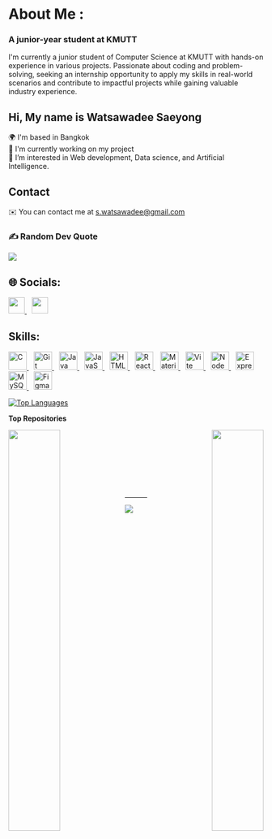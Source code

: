# About Me :
### A junior-year student at KMUTT
I'm currently a junior student of Computer Science at KMUTT with hands-on experience in various projects. Passionate about coding and problem-solving, seeking an internship opportunity to apply my skills in real-world scenarios and contribute to impactful projects while gaining valuable industry experience. 
<!-- ------------------------------
![My photo](https://avatars.githubusercontent.com/u/109060632?s=400&u=ea83bcfef7c52cdb6aca4035daabd8768dbd6782&v=4) -->

## Hi, My name is Watsawadee Saeyong <br>
🌍  I'm based in Bangkok <br>
🚀  I'm currently working on my project <br>
🌱  I’m interested in Web development, Data science, and Artificial Intelligence.<br>

## Contact <br>
✉️  You can contact me at [s.watsawadee@gmail.com](mailto:s.watsawadee@gmail.com)
### ✍️ Random Dev Quote
![](https://quotes-github-readme.vercel.app/api?type=horizontal&theme=radical) 

## 🌐 Socials:
<p align="left">
  <a href="https://www.github.com/Watsawadee" target="_blank" rel="noreferrer" style="margin-right: 10px;">
    <img src="https://raw.githubusercontent.com/danielcranney/readme-generator/main/public/icons/socials/github.svg" width="32" height="32" />
  </a>
  <a href="http://www.instagram.com/watsawadee" target="_blank" rel="noreferrer" style="margin-right: 10px;">
    <img src="https://raw.githubusercontent.com/danielcranney/readme-generator/main/public/icons/socials/instagram.svg" width="32" height="32" />
  </a>
</p>

## Skills:

<p align="left">
  <a href="https://docs.microsoft.com/en-us/cpp/?view=msvc-170" target="_blank" rel="noreferrer" style="margin-right: 10px;">
    <img src="https://raw.githubusercontent.com/danielcranney/readme-generator/main/public/icons/skills/c-colored.svg" width="36" height="36" alt="C" />
  </a>
  <a href="https://git-scm.com/" target="_blank" rel="noreferrer" style="margin-right: 10px;">
    <img src="https://raw.githubusercontent.com/danielcranney/readme-generator/main/public/icons/skills/git-colored.svg" width="36" height="36" alt="Git" />
  </a>
  <a href="https://www.oracle.com/java/" target="_blank" rel="noreferrer" style="margin-right: 10px;">
    <img src="https://raw.githubusercontent.com/danielcranney/readme-generator/main/public/icons/skills/java-colored.svg" width="36" height="36" alt="Java" />
  </a>
  <a href="https://developer.mozilla.org/en-US/docs/Web/JavaScript" target="_blank" rel="noreferrer" style="margin-right: 10px;">
    <img src="https://raw.githubusercontent.com/danielcranney/readme-generator/main/public/icons/skills/javascript-colored.svg" width="36" height="36" alt="JavaScript" />
  </a>
  <a href="https://developer.mozilla.org/en-US/docs/Glossary/HTML5" target="_blank" rel="noreferrer" style="margin-right: 10px;">
    <img src="https://raw.githubusercontent.com/danielcranney/readme-generator/main/public/icons/skills/html5-colored.svg" width="36" height="36" alt="HTML5" />
  </a>
  <a href="https://reactjs.org/" target="_blank" rel="noreferrer" style="margin-right: 10px;">
    <img src="https://raw.githubusercontent.com/danielcranney/readme-generator/main/public/icons/skills/react-colored.svg" width="36" height="36" alt="React" />
  </a>
  <a href="https://mui.com/" target="_blank" rel="noreferrer" style="margin-right: 10px;">
    <img src="https://raw.githubusercontent.com/danielcranney/readme-generator/main/public/icons/skills/materialui-colored.svg" width="36" height="36" alt="Material UI" />
  </a>
  <a href="https://vitejs.dev/" target="_blank" rel="noreferrer" style="margin-right: 10px;">
    <img src="https://raw.githubusercontent.com/danielcranney/readme-generator/main/public/icons/skills/vite-colored.svg" width="36" height="36" alt="Vite" />
  </a>
  <a href="https://nodejs.org/en/" target="_blank" rel="noreferrer" style="margin-right: 10px;">
    <img src="https://raw.githubusercontent.com/danielcranney/readme-generator/main/public/icons/skills/nodejs-colored.svg" width="36" height="36" alt="NodeJS" />
  </a>
  <a href="https://expressjs.com/" target="_blank" rel="noreferrer" style="margin-right: 10px;">
    <img src="https://raw.githubusercontent.com/danielcranney/readme-generator/main/public/icons/skills/express-colored.svg" width="36" height="36" alt="Express" />
  </a>
  <a href="https://www.mysql.com/" target="_blank" rel="noreferrer" style="margin-right: 10px;">
    <img src="https://raw.githubusercontent.com/danielcranney/readme-generator/main/public/icons/skills/mysql-colored.svg" width="36" height="36" alt="MySQL" />
  </a>
  <a href="https://www.figma.com/" target="_blank" rel="noreferrer" style="margin-right: 10px;">
    <img src="https://raw.githubusercontent.com/danielcranney/readme-generator/main/public/icons/skills/figma-colored.svg" width="36" height="36" alt="Figma" />
  </a>
</p>

<a href="https://github.com/Watsawadee" align="left"><img src="https://github-readme-stats.vercel.app/api/top-langs/?username=Watsawadee&langs_count=10&title_color=0891b2&text_color=14b8a6&icon_color=0891b2&bg_color=27272a&hide_border=true&locale=en&custom_title=Top%20%Languages" alt="Top Languages" /></a>

<b>Top Repositories</b>

<div width="100%" align="center"><a href="https://github.com/Watsawadee/csc105_miniproject" align="left"><img align="left" width="45%" src="https://github-readme-stats.vercel.app/api/pin/?username=Watsawadee&repo=csc105_miniproject&title_color=0891b2&text_color=14b8a6&icon_color=0891b2&bg_color=27272a&hide_border=true&locale=en" /></a><a href="https://github.com/Watsawadee/csc105" align="right"><img align="right" width="45%" src="https://github-readme-stats.vercel.app/api/pin/?username=Watsawadee&repo=csc105&title_color=0891b2&text_color=14b8a6&icon_color=0891b2&bg_color=27272a&hide_border=true&locale=en" /></a></div><br /><br /><br /><br /><br /><br /><br />

---
[![](https://visitcount.itsvg.in/api?id=watsawadee&icon=3&color=0)](https://visitcount.itsvg.in)

